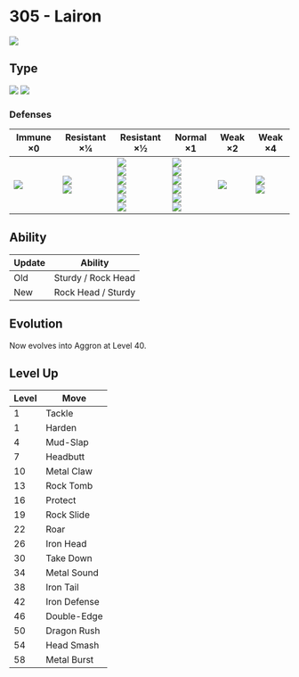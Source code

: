 # 305 - Lairon
![][305]

## Type

![][steel]  ![][rock]

### Defenses

Immune ×0       | Resistant ×¼                   | Resistant ×½                                                                       | Normal ×1                                                                             | Weak ×2        | Weak ×4
---             | ---                            | ---                                                                                | ---                                                                                   | ---            | ---
![][poison]<br> | ![][normal]<br>![][flying]<br> | ![][rock]<br>![][bug]<br>![][psychic]<br>![][ice]<br>![][dragon]<br>![][fairy]<br> | ![][ghost]<br>![][steel]<br>![][fire]<br>![][grass]<br>![][electric]<br>![][dark]<br> | ![][water]<br> | ![][fighting]<br>![][ground]<br>

## Ability

Update | Ability
---    | ---
Old    | Sturdy / Rock Head
New    | Rock Head / Sturdy

## Evolution
Now evolves into Aggron at Level 40.

## Level Up

Level | Move
---   | ---
1     | Tackle
1     | Harden
4     | Mud-Slap
7     | Headbutt
10    | Metal Claw
13    | Rock Tomb
16    | Protect
19    | Rock Slide
22    | Roar
26    | Iron Head
30    | Take Down
34    | Metal Sound
38    | Iron Tail
42    | Iron Defense
46    | Double-Edge
50    | Dragon Rush
54    | Head Smash
58    | Metal Burst

[305]: ../img/pokemon/305.png
[normal]: ../img/types/normal.png
[fire]: ../img/types/fire.png
[fighting]: ../img/types/fighting.png
[water]: ../img/types/water.png
[flying]: ../img/types/flying.png
[grass]: ../img/types/grass.png
[poison]: ../img/types/poison.png
[electric]: ../img/types/electric.png
[ground]: ../img/types/ground.png
[psychic]: ../img/types/psychic.png
[rock]: ../img/types/rock.png
[ice]: ../img/types/ice.png
[bug]: ../img/types/bug.png
[dragon]: ../img/types/dragon.png
[ghost]: ../img/types/ghost.png
[dark]: ../img/types/dark.png
[steel]: ../img/types/steel.png
[fairy]: ../img/types/fairy.png
